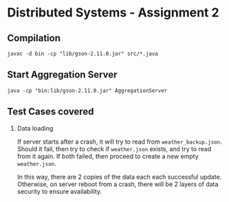 # Distributed Systems - Assignment 2

## Compilation

```
javac -d bin -cp "lib/gson-2.11.0.jar" src/*.java
```

## Start Aggregation Server

```
java -cp "bin:lib/gson-2.11.0.jar" AggregationServer
```

## Test Cases covered

1. Data loading
    
    If server starts after a crash, it will try to read from `weather_backup.json`. Should it fail, then try to check if `weather.json` exists, and try to read from it again. If both failed, then proceed to create a new empty `weather.json`.

    In this way, there are 2 copies of the data each each successful update. Otherwise, on server reboot from a crash, there will be 2 layers of data security to ensure availability.